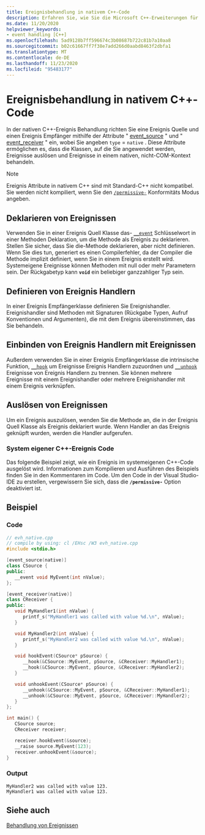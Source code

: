 ```yaml
---
title: Ereignisbehandlung in nativem C++-Code
description: Erfahren Sie, wie Sie die Microsoft C++-Erweiterungen für die native C++-Ereignis Behandlung verwenden.
ms.date: 11/20/2020
helpviewer_keywords:
- event handling [C++]
ms.openlocfilehash: 5ad9128b7ff596674c3b08687b722c81b7a10aa8
ms.sourcegitcommit: b02c61667ff7f38e7add266d0aabd8463f2dbfa1
ms.translationtype: MT
ms.contentlocale: de-DE
ms.lasthandoff: 11/23/2020
ms.locfileid: "95483177"
---
```

# <a name="event-handling-in-native-c"></a>Ereignisbehandlung in nativem C++-Code

In der nativen C++-Ereignis Behandlung richten Sie eine Ereignis Quelle und einen Ereignis Empfänger mithilfe der Attribute " [event_source](../windows/attributes/event-source.md) " und " [event_receiver](../windows/attributes/event-receiver.md) " ein, wobei Sie angeben `type` = `native` . Diese Attribute ermöglichen es, dass die Klassen, auf die Sie angewendet werden, Ereignisse auslösen und Ereignisse in einem nativen, nicht-COM-Kontext behandeln.

> [!NOTE]
> Ereignis Attribute in nativem C++ sind mit Standard-C++ nicht kompatibel. Sie werden nicht kompiliert, wenn Sie den [`/permissive-`](../build/reference/permissive-standards-conformance.md) Konformitäts Modus angeben.

## <a name="declaring-events"></a>Deklarieren von Ereignissen

Verwenden Sie in einer Ereignis Quell Klasse das- [`__event`](../cpp/event.md) Schlüsselwort in einer Methoden Deklaration, um die Methode als Ereignis zu deklarieren. Stellen Sie sicher, dass Sie die-Methode deklarieren, aber nicht definieren. Wenn Sie dies tun, generiert es einen Compilerfehler, da der Compiler die Methode implizit definiert, wenn Sie in einem Ereignis erstellt wird. Systemeigene Ereignisse können Methoden mit null oder mehr Parametern sein. Der Rückgabetyp kann **`void`** ein beliebiger ganzzahliger Typ sein.

## <a name="defining-event-handlers"></a>Definieren von Ereignis Handlern

In einer Ereignis Empfängerklasse definieren Sie Ereignishandler. Ereignishandler sind Methoden mit Signaturen (Rückgabe Typen, Aufruf Konventionen und Argumenten), die mit dem Ereignis übereinstimmen, das Sie behandeln.

## <a name="hooking-event-handlers-to-events"></a>Einbinden von Ereignis Handlern mit Ereignissen

Außerdem verwenden Sie in einer Ereignis Empfängerklasse die intrinsische Funktion, [`__hook`](../cpp/hook.md) um Ereignisse Ereignis Handlern zuzuordnen und [`__unhook`](../cpp/unhook.md) Ereignisse von Ereignis Handlern zu trennen. Sie können mehrere Ereignisse mit einem Ereignishandler oder mehrere Ereignishandler mit einem Ereignis verknüpfen.

## <a name="firing-events"></a>Auslösen von Ereignissen

Um ein Ereignis auszulösen, wenden Sie die Methode an, die in der Ereignis Quell Klasse als Ereignis deklariert wurde. Wenn Handler an das Ereignis geknüpft wurden, werden die Handler aufgerufen.

### <a name="native-c-event-code"></a>System eigener C++-Ereignis Code

Das folgende Beispiel zeigt, wie ein Ereignis im systemeigenen C++-Code ausgelöst wird. Informationen zum Kompilieren und Ausführen des Beispiels finden Sie in den Kommentaren im Code. Um den Code in der Visual Studio-IDE zu erstellen, vergewissern Sie sich, dass die **`/permissive-`** Option deaktiviert ist.

## <a name="example"></a>Beispiel

### <a name="code"></a>Code

```cpp
// evh_native.cpp
// compile by using: cl /EHsc /W3 evh_native.cpp
#include <stdio.h>

[event_source(native)]
class CSource {
public:
   __event void MyEvent(int nValue);
};

[event_receiver(native)]
class CReceiver {
public:
   void MyHandler1(int nValue) {
      printf_s("MyHandler1 was called with value %d.\n", nValue);
   }

   void MyHandler2(int nValue) {
      printf_s("MyHandler2 was called with value %d.\n", nValue);
   }

   void hookEvent(CSource* pSource) {
      __hook(&CSource::MyEvent, pSource, &CReceiver::MyHandler1);
      __hook(&CSource::MyEvent, pSource, &CReceiver::MyHandler2);
   }

   void unhookEvent(CSource* pSource) {
      __unhook(&CSource::MyEvent, pSource, &CReceiver::MyHandler1);
      __unhook(&CSource::MyEvent, pSource, &CReceiver::MyHandler2);
   }
};

int main() {
   CSource source;
   CReceiver receiver;

   receiver.hookEvent(&source);
   __raise source.MyEvent(123);
   receiver.unhookEvent(&source);
}
```

### <a name="output"></a>Output

```Output
MyHandler2 was called with value 123.
MyHandler1 was called with value 123.
```

## <a name="see-also"></a>Siehe auch

[Behandlung von Ereignissen](../cpp/event-handling.md)
